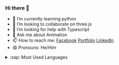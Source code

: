 ### Hi there 👋

- 🌱 I’m currently learning python
- 👯 I’m looking to collaborate on three.js
- 🤔 I’m looking for help with Typescript
- 💬 Ask me about Animation
- 📫 How to reach me: [Facebook](https://www.facebook.com/michael.shih2/) [Portfolio](https://michaelyshih.github.io/onilne-portfolio/) [LinkedIn](https://www.linkedin.com/in/michael-shih-7ba943244/)
- 😄 Pronouns: He/Him

<details>
  <summary>:zap: Most Used Languages</summary>

<img alt="Michael's GitHub Top Languages" src="https://github-readme-stats.vercel.app/api/top-langs/?username=michaelyshih" />

</details>
